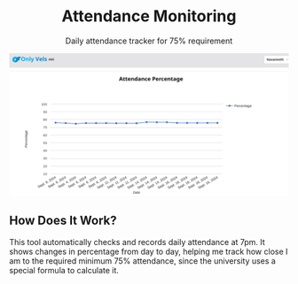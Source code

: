<h1 align="center">Attendance Monitoring</h1>
<p align="center">Daily attendance tracker for 75% requirement</p>

<p align="center">
    <img src="https://github.com/navaneeth-dev/attendance-monitoring/blob/main/assets/image1.png" alt="Landing Page">
</p>

## How Does It Work?

This tool automatically checks and records daily attendance at 7pm. It shows changes in percentage from day to day, helping me track how close I am to the required minimum 75% attendance, since the university uses a special formula to calculate it.
